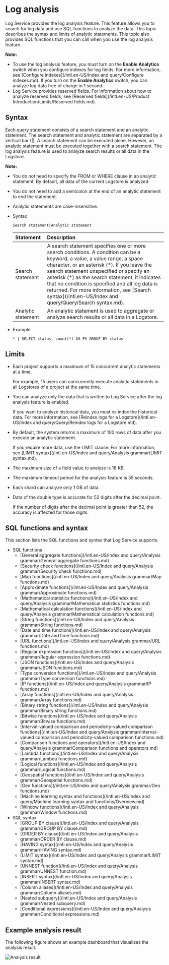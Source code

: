 # Log analysis

Log Service provides the log analysis feature. This feature allows you to search for log data and use SQL functions to analyze the data. This topic describes the syntax and limits of analytic statements. This topic also provides SQL functions that you can call when you use the log analysis feature.

**Note:**

-   To use the log analysis feature, you must turn on the **Enable Analytics** switch when you configure indexes for log fields. For more information, see [Configure indexes](/intl.en-US/Index and query/Configure indexes.md). If you turn on the **Enable Analytics** switch, you can analyze log data free of charge in 1 second.
-   Log Service provides reserved fields. For information about how to analyze reserved fields, see [Reserved fields](/intl.en-US/Product Introduction/Limits/Reserved fields.md).

## Syntax

Each query statement consists of a search statement and an analytic statement. The search statement and analytic statement are separated by a vertical bar \(\|\). A search statement can be executed alone. However, an analytic statement must be executed together with a search statement. The log analysis feature is used to analyze search results or all data in the Logstore.

**Note:**

-   You do not need to specify the FROM or WHERE clause in an analytic statement. By default, all data of the current Logstore is analyzed.
-   You do not need to add a semicolon at the end of an analytic statement to end the statement.
-   Analytic statements are case-insensitive.

-   Syntax

    ```
    Search statement|Analytic statement
    ```

    |Statement|Description|
    |:--------|:----------|
    |Search statement|A search statement specifies one or more search conditions. A condition can be a keyword, a value, a value range, a space character, or an asterisk \(\*\). If you leave the search statement unspecified or specify an asterisk \(\*\) as the search statement, it indicates that no condition is specified and all log data is returned. For more information, see [Search syntax](/intl.en-US/Index and query/Query/Search syntax.md). |
    |Analytic statement|An analytic statement is used to aggregate or analyze search results or all data in a Logstore.|

-   Example

    ```
    * | SELECT status, count(*) AS PV GROUP BY status
    ```


## Limits

-   Each project supports a maximum of 15 concurrent analytic statements at a time.

    For example, 15 users can concurrently execute analytic statements in all Logstores of a project at the same time.

-   You can analyze only the data that is written to Log Service after the log analysis feature is enabled.

    If you want to analyze historical data, you must re-index the historical data. For more information, see [Reindex logs for a Logstore](/intl.en-US/Index and query/Query/Reindex logs for a Logstore.md).

-   By default, the system returns a maximum of 100 rows of data after you execute an analytic statement.

    If you require more data, use the LIMIT clause. For more information, see [LIMIT syntax](/intl.en-US/Index and query/Analysis grammar/LIMIT syntax.md).

-   The maximum size of a field value to analyze is 16 KB.
-   The maximum timeout period for the analysis feature is 55 seconds.
-   Each shard can analyze only 1 GB of data.
-   Data of the double type is accurate for 52 digits after the decimal point.

    If the number of digits after the decimal point is greater than 52, the accuracy is affected for those digits.


## SQL functions and syntax

This section lists the SQL functions and syntax that Log Service supports.

-   SQL functions
    -   [General aggregate functions](/intl.en-US/Index and query/Analysis grammar/General aggregate functions.md)
    -   [Security check functions](/intl.en-US/Index and query/Analysis grammar/Security check functions.md)
    -   [Map functions](/intl.en-US/Index and query/Analysis grammar/Map functions.md)
    -   [Approximate functions](/intl.en-US/Index and query/Analysis grammar/Approximate functions.md)
    -   [Mathematical statistics functions](/intl.en-US/Index and query/Analysis grammar/Mathematical statistics functions.md)
    -   [Mathematical calculation functions](/intl.en-US/Index and query/Analysis grammar/Mathematical calculation functions.md)
    -   [String functions](/intl.en-US/Index and query/Analysis grammar/String functions.md)
    -   [Date and time functions](/intl.en-US/Index and query/Analysis grammar/Date and time functions.md)
    -   [URL functions](/intl.en-US/Index and query/Analysis grammar/URL functions.md)
    -   [Regular expression functions](/intl.en-US/Index and query/Analysis grammar/Regular expression functions.md)
    -   [JSON functions](/intl.en-US/Index and query/Analysis grammar/JSON functions.md)
    -   [Type conversion functions](/intl.en-US/Index and query/Analysis grammar/Type conversion functions.md)
    -   [IP functions](/intl.en-US/Index and query/Analysis grammar/IP functions.md)
    -   [Array functions](/intl.en-US/Index and query/Analysis grammar/Array functions.md)
    -   [Binary string functions](/intl.en-US/Index and query/Analysis grammar/Binary string functions.md)
    -   [Bitwise functions](/intl.en-US/Index and query/Analysis grammar/Bitwise functions.md)
    -   [Interval-valued comparison and periodicity-valued comparison functions](/intl.en-US/Index and query/Analysis grammar/Interval-valued comparison and periodicity-valued comparison functions.md)
    -   [Comparison functions and operators](/intl.en-US/Index and query/Analysis grammar/Comparison functions and operators.md)
    -   [Lambda functions](/intl.en-US/Index and query/Analysis grammar/Lambda functions.md)
    -   [Logical functions](/intl.en-US/Index and query/Analysis grammar/Logical functions.md)
    -   [Geospatial functions](/intl.en-US/Index and query/Analysis grammar/Geospatial functions.md)
    -   [Geo functions](/intl.en-US/Index and query/Analysis grammar/Geo functions.md)
    -   [Machine learning syntax and functions](/intl.en-US/Index and query/Machine learning syntax and functions/Overview.md)
    -   [Window functions](/intl.en-US/Index and query/Analysis grammar/Window functions.md)
-   SQL syntax
    -   [GROUP BY clause](/intl.en-US/Index and query/Analysis grammar/GROUP BY clause.md)
    -   [ORDER BY clause](/intl.en-US/Index and query/Analysis grammar/ORDER BY clause.md)
    -   [HAVING syntax](/intl.en-US/Index and query/Analysis grammar/HAVING syntax.md)
    -   [LIMIT syntax](/intl.en-US/Index and query/Analysis grammar/LIMIT syntax.md)
    -   [UNNEST function](/intl.en-US/Index and query/Analysis grammar/UNNEST function.md)
    -   [INSERT syntax](/intl.en-US/Index and query/Analysis grammar/INSERT syntax.md)
    -   [Column aliases](/intl.en-US/Index and query/Analysis grammar/Column aliases.md)
    -   [Nested subquery](/intl.en-US/Index and query/Analysis grammar/Nested subquery.md)
    -   [Conditional expressions](/intl.en-US/Index and query/Analysis grammar/Conditional expressions.md)

## Example analysis result

The following figure shows an example dashboard that visualizes the analysis result.

![Analysis result](https://static-aliyun-doc.oss-accelerate.aliyuncs.com/assets/img/en-US/4646619161/p7348.png)

